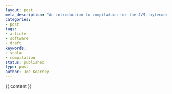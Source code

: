 ```yaml
---
layout: post
meta_description: "An introduction to compilation for the JVM, bytecode and JIT compilation, and benchmarking with JMH"
categories:
- post
tags:
- article
- software
- draft
keywords:
- scala
- compilation
status: published
type: post
author: Joe Kearney
---
```


{{ content }}
